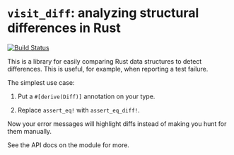 # `visit_diff`: analyzing structural differences in Rust

[![Build Status](https://travis-ci.org/cbiffle/visit-diff.svg?branch=master)](https://travis-ci.org/cbiffle/visit-diff)

This is a library for easily comparing Rust data structures to detect
differences. This is useful, for example, when reporting a test failure.

The simplest use case:

1. Put a `#[derive(Diff)]` annotation on your type.

2. Replace `assert_eq!` with `assert_eq_diff!`.

Now your error messages will highlight diffs instead of making you hunt for them
manually.

See the API docs on the module for more.
